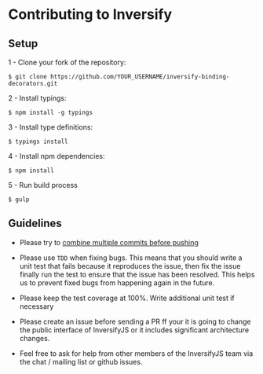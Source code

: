 # Contributing to Inversify

## Setup

1 - Clone your fork of the repository:
```
$ git clone https://github.com/YOUR_USERNAME/inversify-binding-decorators.git
```

2 - Install typings:
```
$ npm install -g typings
```

3 - Install type definitions:
```
$ typings install
```

4 - Install npm dependencies:
```
$ npm install
```

5 - Run build process
```
$ gulp
```

## Guidelines

- Please try to [combine multiple commits before pushing](http://stackoverflow.com/questions/6934752/combining-multiple-commits-before-pushing-in-git)

- Please use `TDD` when fixing bugs. This means that you should write a unit test that fails because it reproduces the issue, 
then fix the issue finally run the test to ensure that the issue has been resolved. This helps us to prevent fixed bugs from 
happening again in the future.

- Please keep the test coverage at 100%. Write additional unit test if necessary

-  Please create an issue before sending a PR ff your it is going to change the public interface of InversifyJS or it 
includes significant architecture changes.

- Feel free to ask for help from other members of the InversifyJS team via the chat / mailing list or github issues.
